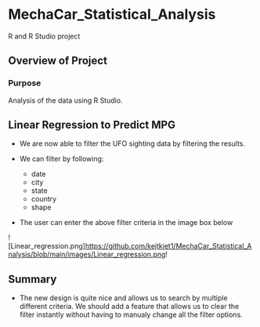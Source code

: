 # MechaCar_Statistical_Analysis

R and R Studio project

## Overview of Project

### Purpose

Analysis of the data using R Studio. 

## Linear Regression to Predict MPG

- We are now able to filter the UFO sighting data by filtering  the results. 
- We can filter by following:
    - date
    - city
    - state
    - country 
    - shape

- The user can enter the above filter criteria in the image box below

![Linear_regression.png]https://github.com/kejtkjet1/MechaCar_Statistical_Analysis/blob/main/images/Linear_regression.png!

## Summary

- The new design is quite nice and allows us to search by multiple different criteria. We should add a feature that allows us to clear the filter instantly without having to manualy change all the filter options. 